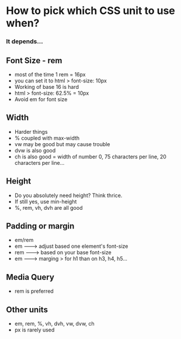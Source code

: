 # How to pick which CSS unit to use when?

### It depends... 

## Font Size - rem
- most of the time 1 rem = 16px
- you can set it to html > font-size: 10px
- Working of base 16 is hard
- html > font-size: 62.5% = 10px
- Avoid em for font size

## Width
- Harder things
- % coupled with max-width
- vw may be good but may cause trouble
- dvw is also good
- ch is also good = width of number 0, 75 characters per line, 20 characters per line...

## Height
- Do you absolutely need height? Think thrice. 
- If still yes, use min-height
- %, rem, vh, dvh are all good

## Padding or margin
- em/rem
- em ---> adjust based one element's font-size
- rem ---> based on your base font-size
- em ---> marging > for h1 than on h3, h4, h5...

## Media Query
- rem is preferred

## Other units
- em, rem, %, vh, dvh, vw, dvw, ch
- px is rarely used